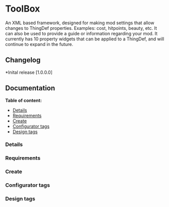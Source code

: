 # ToolBox
An XML based framework, designed for making mod settings that allow changes to ThingDef properties. Examples: cost, hitpoints, beauty, etc. It can also be used to provide a guide or information regarding your mod. It currently has 10 property widgets that can be applied to a ThingDef, and will continue to expand in the future.

## Changelog
*Inital release [1.0.0.0]

## Documentation
**Table of content:**
* [Details](#Details)
* [Requirements](Requirements)
* [Create](#Create)
* [Configurator tags](#Configurator-tags)
* [Design tags](#Design-tags)

### Details

### Requirements

### Create

### Configurator tags

### Design tags
